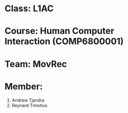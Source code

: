 # Class: L1AC
# Course: Human Computer Interaction (COMP6800001)
# Team: MovRec
# Member: 
1) Andrew Tjandra
2) Reynard Timotius
